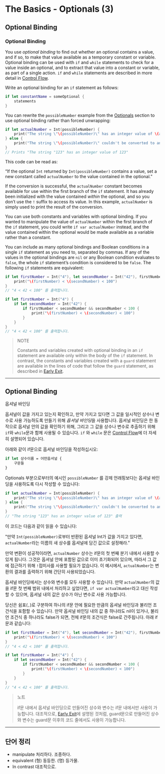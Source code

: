 # The Basics - Optionals (3)

## Optional Binding

### Optional Binding

You use *optional binding* to find out whether an optional contains a value, and if so, to make that value available as a temporary constant or variable. Optional binding can be used with `if` and `while` statements to check for a value inside an optional, and to extract that value into a constant or variable, as part of a single action. `if` and `while` statements are described in more detail in [Control Flow](https://docs.swift.org/swift-book/LanguageGuide/ControlFlow.html).

Write an optional binding for an `if` statement as follows:

``` swift
if let constantName = someOptional {
    statements
}
```

You can rewrite the `possibleNumber` example from the [Optionals](https://docs.swift.org/swift-book/LanguageGuide/TheBasics.html#ID330) section to use optional binding rather than forced unwrapping:

``` swift
if let actualNumber = Int(possibleNumber) {
    print("The string \"\(possibleNumber)\" has an integer value of \(actualNumber)")
} else {
    print("The string \"\(possibleNumber)\" couldn't be converted to an integer")
}
// Prints "The string "123" has an integer value of 123"
```

This code can be read as:

“If the optional `Int` returned by `Int(possibleNumber)` contains a value, set a new constant called `actualNumber` to the value contained in the optional.”

If the conversion is successful, the `actualNumber` constant becomes available for use within the first branch of the `if` statement. It has already been initialized with the value contained *within* the optional, and so you don’t use the `!` suffix to access its value. In this example, `actualNumber` is simply used to print the result of the conversion.

You can use both constants and variables with optional binding. If you wanted to manipulate the value of `actualNumber` within the first branch of the `if` statement, you could write `if var actualNumber` instead, and the value contained within the optional would be made available as a variable rather than a constant.

You can include as many optional bindings and Boolean conditions in a single `if` statement as you need to, separated by commas. If any of the values in the optional bindings are `nil` or any Boolean condition evaluates to `false`, the whole `if` statement’s condition is considered to be `false`. The following `if` statements are equivalent:

``` swift
if let firstNumber = Int("4"), let secondNumber = Int("42"), firstNumber < secondNumber && secondNumber < 100 {
    print("\(firstNumber) < \(secondNumber) < 100")
}
// "4 < 42 < 100" 를 출력합니다.

if let firstNumber = Int("4") {
    if let secondNumber = Int("42") {
        if firstNumber < secondNumber && secondNumber < 100 {
            print("\(firstNumber) < \(secondNumber) < 100")
        }
    }
}
// "4 < 42 < 100" 를 출력합니다.
```

>  NOTE
>
> Constants and variables created with optional binding in an `if` statement are available only within the body of the `if` statement. In contrast, the constants and variables created with a `guard` statement are available in the lines of code that follow the `guard` statement, as described in [Early Exit](https://docs.swift.org/swift-book/LanguageGuide/ControlFlow.html#ID525).





---

## Optional Binding

옵셔널 바인딩

옵셔널이 값을 가지고 있는지 확인하고, 만약 가지고 있다면 그 값을 일시적인 상수나 변수로 사용 가능하도록 만들기 위해 *옵셔널 바인딩*을 사용합니다. 옵셔널 바인딩은 한 동작으로 옵셔널 안의 값을 확인하기 위해, 그리고 그 값을 상수나 변수로 추출하기 위해 `if`와 `while`문과 함께 사용될 수 있습니다. `if` 와 `while` 문은 [Control Flow](https://docs.swift.org/swift-book/LanguageGuide/ControlFlow.html)에 더 자세히 설명되어 있습니다.

아래와 같이 if문으로 옵셔널 바인딩을 작성하십시오:

``` swift
if let 상수이름 = 어떤옵셔널 {
    구문들
}
```

Optionals 부분으로부터의 예시인 `possibleNumber` 를 강제 언래핑보다는 옵셔널 바인딩을 사용하도록 다시 작성할 수 있습니다:

``` swift
if let actualNumber = Int(possibleNumber) {
    print("The string \"\(possibleNumber)\" has an integer value of \(actualNumber)")
} else {
    print("The string \"\(possibleNumber)\" couldn't be converted to an integer")
}
// "The string "123" has an integer value of 123" 출력
```

이 코드는 다음과 같이 읽을 수 있습니다:

"만약 `Int(possibleNumber)`로부터 반환된 옵셔널 Int가 값을 가지고 있다면, `actualNumber`라는 이름의 새 상수를 옵셔널에 담긴 값으로 설정해라."

만약 변환이 성공적이라면, `actualNumber` 상수는 if문의 첫 번째 분기 내에서 사용할 수 있게 됩니다. 그것은 옵셔널 안에 포함된 값으로 이미 초기화되어 있으며, 따라서 그 값에 접근하기 위해  `!`접미사를 사용할 필요가 없습니다. 이 예시에서, `actualNumber`는 변환의 결과를 출력하기 위해 간단히 사용되었습니다.

옵셔널 바인딩에서는 상수와 변수를 모두 사용할 수 있습니다. 만약 `actualNumber`의 값을 if문 첫 번째 범위 내에서 처리하고 싶었다면, `if var actualNumber`라고 대신 작성할 수 있으며, 옵셔널 내의 값은 상수가 아닌 변수로 사용 가능합니다.

당신은 쉼표(`,`)로 구분하여 하나의 if문 안에 필요한 만큼의 옵셔널 바인딩과 불리언 조건식을 포함할 수 있습니다. 만약 옵셔널 바인딩 내의 값 중 하나라도 nil이 있거나, 불리언 조건식 중 하나라도 false가 되면, 전체 if문의 조건식은 false로 간주됩니다. 아래 if문과 같습니다:

``` swift
if let firstNumber = Int("4"), let secondNumber = Int("42"), firstNumber < secondNumber && secondNumber < 100 {
    print("\(firstNumber) < \(secondNumber) < 100")
}
// "4 < 42 < 100" 를 출력합니다.

if let firstNumber = Int("4") {
    if let secondNumber = Int("42") {
        if firstNumber < secondNumber && secondNumber < 100 {
            print("\(firstNumber) < \(secondNumber) < 100")
        }
    }
}
// "4 < 42 < 100" 를 출력합니다.
```

> 노트
>
> if문 내에서 옵셔널 바인딩으로 만들어진 상수와 변수는 if문 내에서만 사용이 가능합니다. 대조적으로, [Early Exit](https://docs.swift.org/swift-book/LanguageGuide/ControlFlow.html#ID525)에 설명된 것처럼, guard문으로 만들어진 상수와 변수는 guard문 이후의 코드 줄에서도 사용이 가능합니다. 



---

## 단어 정리

- manipulate 처리하다. 조종하다.
- equivalent (형) 동등한. (명) 등가물.
- In contrast 대조적으로.